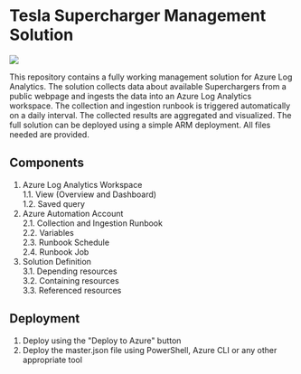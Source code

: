 # Tesla Supercharger Management Solution

<a href="https://portal.azure.com/#create/Microsoft.Template/uri/https%3A%2F%2Fraw.githubusercontent.com%2FMarcelZehner%2FTeslaSupercharger%2Fmaster%2F%2Fmaster.json" target="_blank">
    <img src="http://azuredeploy.net/deploybutton.png"/>
</a>

This repository contains a fully working management solution for Azure Log Analytics. The solution collects data about available Superchargers from a public webpage and ingests the data into an Azure Log Analytics workspace. The collection and ingestion runbook is triggered automatically on a daily interval. The collected results are aggregated and visualized. The full solution can be deployed using a simple ARM deployment. All files needed are provided.

## Components
1. Azure Log Analytics Workspace<br>
  1.1. View (Overview and Dashboard)<br>
  1.2. Saved query<br>
2. Azure Automation Account<br>
  2.1. Collection and Ingestion Runbook<br>
  2.2. Variables<br>
  2.3. Runbook Schedule<br>
  2.4. Runbook Job<br>
3. Solution Definition<br>
  3.1. Depending resources<br>
  3.2. Containing resources<br>
  3.3. Referenced resources<br>

## Deployment
1. Deploy using the "Deploy to Azure" button
2. Deploy the master.json file using PowerShell, Azure CLI or any other appropriate tool